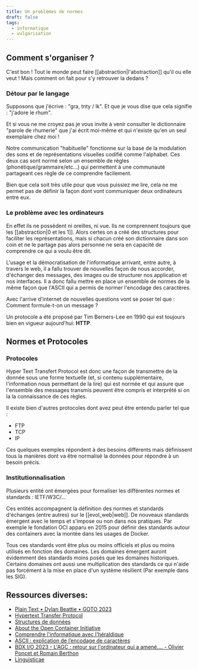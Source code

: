 ```yaml
---
title: Un problèmes de normes
draft: false
tags:
  - informatique
  - vulgarisation
---
```


## Comment s'organiser ?

C'est bon ! Tout le monde peut faire [[abstraction|l'abstraction]] qu'il ou elle veut !
Mais comment on fait pour s'y retrouver la dedans ?

### Détour par le langage

Supposons que j'écrive : "gra, tnty / lk".
Et que je vous dise que cela signifie : "j'adore le rhum".

Et si vous ne me croyez pas je vous invite à venir consulter le dictionnaire "parole de rhumerie" que j'ai écrit moi-même et qui n'existe qu'en un seul exemplaire chez moi !

Notre communication "habituelle" fonctionne sur la base de la modulation des sons et de représentations visuelles codifié comme l'alphabet.
Ces deux cas sont normé selon un ensemble de règles (phonétique/grammaire/etc...) qui permettent à une communauté partageant ces règle de ce comprendre facilement.

Bien que cela soit très utile pour que vous puissiez me lire, cela ne me permet pas de définir la façon dont vont communiquer deux ordinateurs entre eux.

### Le problème avec les ordinateurs

En effet ils ne possèdent ni oreilles, ni vue. Ils ne comprennent toujours que les [[abstraction|0 et les 1]].
Alors certes on a créé des structures pour faciliter les représentations, mais si chacun créé son dictionnaire dans son coin et ne le partage pas alors personne ne sera en capacité de comprendre ce qui a voulu être dit.

L'usage et la démocratisation de l'informatique arrivant, entre autre, à travers le web, il a fallu trouver de nouvelles façon de nous accorder, d'échanger des messages, des images ou de structurer nos application et nos interfaces.
Il a donc fallu mettre en place un ensemble de normes de la même façon que l'ASCII qui a permis de normer l'encodage des caractères.

Avec l'arrive d'internet de nouvelles questions vont se poser tel que : Comment formule-t-on un message ?

Un protocole a été proposé par Tim Berners-Lee en 1990 qui est toujours bien en vigueur aujourd'hui: **HTTP**.

## Normes et Protocoles

### Protocoles

Hyper Text Transfert Protocol est donc une façon de transmettre de la donnée sous une forme textuelle (et, si contenu supplémentaire, l'information nous permettant de la lire) qui est normée et qui assure que l'ensemble des messages transmis peuvent être compris et interprété si on la la connaissance de ces règles.

Il existe bien d'autres protocoles dont avez peut être entendu parler tel que :

- FTP
- TCP
- IP

Ces quelques exemples répondent à des besoins différents mais définissent tous la manières dont va être normalisé la données pour répondre à un besoin précis.

### Institutionnalisation

Plusieurs entité ont émergées pour formaliser les différentes normes et standards : IETF/W3C/...

Ces entités accompagnent la définition des normes et standards d'échanges (entre autres) sur le [[evol_web|web]]. De nouveaux standards émergent avec le temps et s'impose ou non dans nos pratiques. Par exemple le fondation OCI apparu en 2015 pour définir des standards autour des containers avec la montée dans les usages de Docker.

Tous ces standards vont être plus ou moins officiels et plus ou moins utilisés en fonction des domaines. Les domaines émergent auront évidemment des standards moins posés que les domaines historiques. Certains domaines ont aussi une multiplication des standards ce qui n'aide pas forcément à la mise en place d'un système résilient (Par exemple dans les SIG).

## Ressources diverses:

- [Plain Text • Dylan Beattie • GOTO 2023](https://www.youtube.com/watch?v=4mRxIgu9R70)
- [Hypertext Transfer Protocol](https://datatracker.ietf.org/doc/html/rfc2616)
- [Structures de données](https://www.lri.fr/~hivert/COURS/CFA-L3/03-Structures.pdf)
- [About the Open Container Initiative](https://opencontainers.org/about/overview/)
- [Comprendre l'informatique avec l'héraldique](https://www.cynicalturtle.net/kame/post/2023/07/25/Comprendre-l-informatique-avec-l-heraldique)
- [ASCII : explication de l’encodage de caractères](https://www.ionos.fr/digitalguide/serveur/know-how/ascii-american-standard-code-for-information-interchange/)
- [BDX I/O 2023 - L'AGC : retour sur l'ordinateur qui a amené.... - Olivier Poncet et Romain Berthon](https://www.youtube.com/watch?v=y--tOhotacc&list=PLUJzERpatfsVMOzcD4ZpsOvrZzQW-5O1F&index=4&pp=iAQB)
- [Linguisticae](https://www.youtube.com/@Linguisticae)
